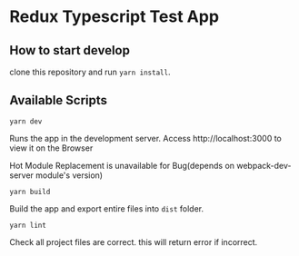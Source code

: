 # Redux Typescript Test App

## How to start develop

clone this repository and run `yarn install`.

## Available Scripts

`yarn dev`

Runs the app in the development server.
Access http://localhost:3000 to view it on the Browser

Hot Module Replacement is unavailable for Bug(depends on webpack-dev-server module's version)

`yarn build`

Build the app and export entire files into `dist` folder.

`yarn lint`

Check all project files are correct. this will return error if incorrect.
